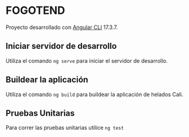 # FOGOTEND

Proyecto desarrollado con [Angular CLI](https://github.com/angular/angular-cli) 17.3.7.

## Iniciar servidor de desarrollo

Utiliza el comando `ng serve` para iniciar el servidor de desarrollo.

## Buildear la aplicación

Utiliza el comando `ng build` para buildear la aplicación de helados Cali.

## Pruebas Unitarias

Para correr las pruebas unitarias utilice `ng test`